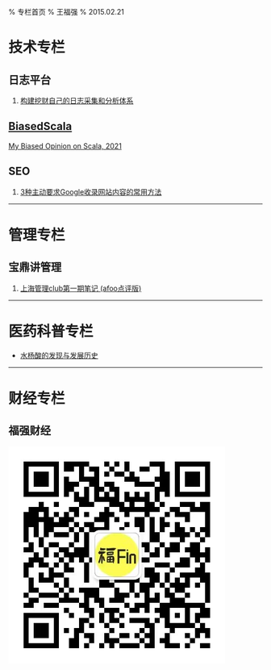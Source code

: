 % 专栏首页
% 王福强
% 2015.02.21


# 技术专栏

## 日志平台

1. [构建挖财自己的日志采集和分析体系](columns/tec/logging-platform-spec.html)

## [BiasedScala](https://biasedscala.github.io/)

[My Biased Opinion on Scala, 2021](https://scala.afoo.me/)

## SEO

1. [3种主动要求Google收录网站内容的常用方法](columns/seo/three-ways-to-submit-sitemap.html)


---

# 管理专栏

## 宝鼎讲管理

1. [上海管理club第一期笔记 (afoo点评版)](columns/mgt/2015-02-02-上海管理club第一期笔记.html)


---

# 医药科普专栏

- [水杨酸的发现与发展历史](columns/med/水杨酸的发现与发展历史.html)


---

# 财经专栏

## 福强财经

![](images/fqfin.jpg)



